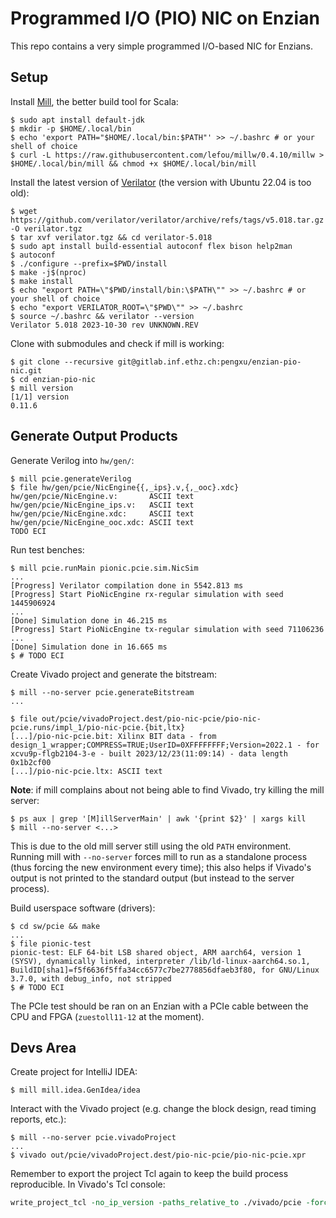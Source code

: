 # Programmed I/O (PIO) NIC on Enzian

This repo contains a very simple programmed I/O-based NIC for Enzians.

## Setup

Install [Mill](https://github.com/com-lihaoyi/mill), the better build tool for Scala:

```console
$ sudo apt install default-jdk
$ mkdir -p $HOME/.local/bin
$ echo 'export PATH="$HOME/.local/bin:$PATH"' >> ~/.bashrc # or your shell of choice
$ curl -L https://raw.githubusercontent.com/lefou/millw/0.4.10/millw > $HOME/.local/bin/mill && chmod +x $HOME/.local/bin/mill
```

Install the latest version of [Verilator](https://github.com/verilator/verilator) (the version with Ubuntu 22.04 is too old):

```console
$ wget https://github.com/verilator/verilator/archive/refs/tags/v5.018.tar.gz -O verilator.tgz
$ tar xvf verilator.tgz && cd verilator-5.018
$ sudo apt install build-essential autoconf flex bison help2man
$ autoconf
$ ./configure --prefix=$PWD/install
$ make -j$(nproc)
$ make install
$ echo "export PATH=\"$PWD/install/bin:\$PATH\"" >> ~/.bashrc # or your shell of choice
$ echo "export VERILATOR_ROOT=\"$PWD\"" >> ~/.bashrc
$ source ~/.bashrc && verilator --version
Verilator 5.018 2023-10-30 rev UNKNOWN.REV
```

Clone with submodules and check if mill is working:

```console
$ git clone --recursive git@gitlab.inf.ethz.ch:pengxu/enzian-pio-nic.git
$ cd enzian-pio-nic
$ mill version
[1/1] version
0.11.6
```

## Generate Output Products

Generate Verilog into `hw/gen/`:

```console
$ mill pcie.generateVerilog
$ file hw/gen/pcie/NicEngine{{,_ips}.v,{,_ooc}.xdc}
hw/gen/pcie/NicEngine.v:       ASCII text
hw/gen/pcie/NicEngine_ips.v:   ASCII text
hw/gen/pcie/NicEngine.xdc:     ASCII text
hw/gen/pcie/NicEngine_ooc.xdc: ASCII text
TODO ECI
```

Run test benches:

```console
$ mill pcie.runMain pionic.pcie.sim.NicSim
...
[Progress] Verilator compilation done in 5542.813 ms
[Progress] Start PioNicEngine rx-regular simulation with seed 1445906924
...
[Done] Simulation done in 46.215 ms
[Progress] Start PioNicEngine tx-regular simulation with seed 71106236
...
[Done] Simulation done in 16.665 ms
$ # TODO ECI
```

Create Vivado project and generate the bitstream:

```console
$ mill --no-server pcie.generateBitstream
...

$ file out/pcie/vivadoProject.dest/pio-nic-pcie/pio-nic-pcie.runs/impl_1/pio-nic-pcie.{bit,ltx}
[...]/pio-nic-pcie.bit: Xilinx BIT data - from design_1_wrapper;COMPRESS=TRUE;UserID=0XFFFFFFFF;Version=2022.1 - for xcvu9p-flgb2104-3-e - built 2023/12/23(11:09:14) - data length 0x1b2cf00
[...]/pio-nic-pcie.ltx: ASCII text
```

**Note**: if mill complains about not being able to find Vivado, try killing the mill server:

```console
$ ps aux | grep '[M]illServerMain' | awk '{print $2}' | xargs kill
$ mill --no-server <...>
```

This is due to the old mill server still using the old `PATH` environment.  Running mill with `--no-server` forces mill to run as a standalone process (thus forcing the new environment every time); this also helps if Vivado's output is not printed to the standard output (but instead to the server process).

Build userspace software (drivers):

```console
$ cd sw/pcie && make
...
$ file pionic-test
pionic-test: ELF 64-bit LSB shared object, ARM aarch64, version 1 (SYSV), dynamically linked, interpreter /lib/ld-linux-aarch64.so.1, BuildID[sha1]=f5f6636f5ffa34cc6577c7be2778856dfaeb3f80, for GNU/Linux 3.7.0, with debug_info, not stripped
$ # TODO ECI
```

The PCIe test should be ran on an Enzian with a PCIe cable between the CPU and FPGA (`zuestoll11-12` at the moment).

## Devs Area

Create project for IntelliJ IDEA:

```console
$ mill mill.idea.GenIdea/idea
```

Interact with the Vivado project (e.g. change the block design, read timing reports, etc.):

```console
$ mill --no-server pcie.vivadoProject
...
$ vivado out/pcie/vivadoProject.dest/pio-nic-pcie/pio-nic-pcie.xpr
```

Remember to export the project Tcl again to keep the build process reproducible.  In Vivado's Tcl console:

```tcl
write_project_tcl -no_ip_version -paths_relative_to ./vivado/pcie -force vivado/pcie/create_project.tcl
```
